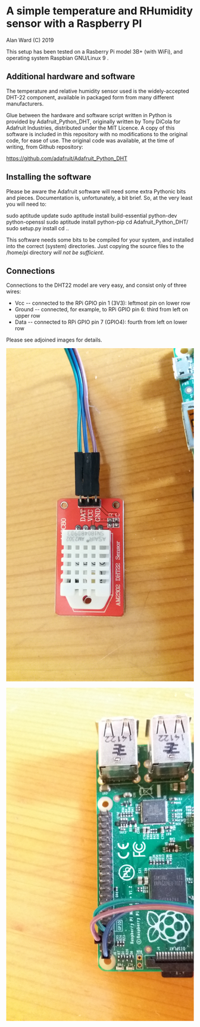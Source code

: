 
# A simple temperature and RHumidity sensor with a Raspberry PI
Alan Ward (C) 2019



This setup has been tested on a Rasberry Pi model 3B+ (with WiFi), 
and operating system Raspbian GNU/Linux 9 .

## Additional hardware and software

The temperature and relative humidity sensor used is the widely-accepted 
DHT-22 component, available in packaged form from many different manufacturers.
 
Glue between the hardware and software script written in Python is 
provided by Adafruit_Python_DHT, originally written by Tony DiCola for 
Adafruit Industries, distributed under the MIT Licence. A copy of this software 
is included in this repository with no modifications to the original 
code, for ease of use. The original code was available, at the time of writing, 
from Github repository:

https://github.com/adafruit/Adafruit_Python_DHT 


## Installing the software

Please be aware the Adafruit software will need some extra Pythonic 
bits and pieces. Documentation is, unfortunately, a bit brief. So, 
at the very least you will need to:

sudo aptitude update
sudo aptitude install build-essential python-dev python-openssl
sudo aptitude install python-pip 
cd Adafruit_Python_DHT/
sudo setup.py install
cd ..
 

This software needs some bits to be compiled for your system, and 
installed into the correct (system) directories. Just copying the 
source files to the /home/pi directory *will not be sufficient*.


## Connections

Connections to the DHT22 model are very easy, and consist only of 
three wires:

- Vcc -- connected to the RPi GPIO pin 1 (3V3): leftmost pin on lower row
- Ground -- connected, for example, to RPi GPIO pin 6: third from left on upper row
- Data -- connected to RPi GPIO pin 7 (GPIO4): fourth from left on lower row

Please see adjoined images for details.

![Connection, DHT22 side](images/conn_dht22.jpg?raw=true)

![Connection, RPi side](images/conn_rpi.jpg?raw=true)


